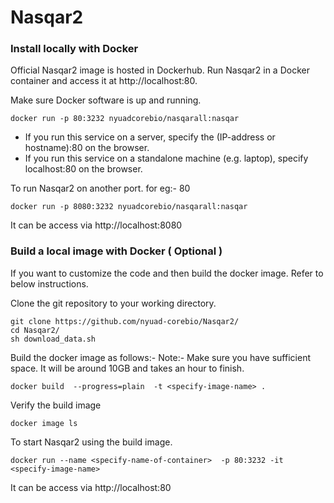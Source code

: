 # Nasqar2

### Install locally with Docker
Official Nasqar2 image is hosted in Dockerhub. Run Nasqar2 in a Docker container and access it at http://localhost:80.

Make sure Docker software is up and running. 

```
docker run -p 80:3232 nyuadcorebio/nasqarall:nasqar
```

- If you run this service on a server, specify the (IP-address or hostname):80 on the browser.
- If you run this service on a standalone machine (e.g. laptop), specify localhost:80 on the browser.

To run Nasqar2 on another port. for eg:- 80 

```
docker run -p 8080:3232 nyuadcorebio/nasqarall:nasqar
```
It can be access via http://localhost:8080

### Build a local image with Docker ( Optional )
If you want to customize the code and then build the docker image. Refer to below instructions. 


Clone the git repository to your working directory.
```
git clone https://github.com/nyuad-corebio/Nasqar2/
cd Nasqar2/
sh download_data.sh
```

Build the docker image as follows:- 
Note:- Make sure you have sufficient space. It will be around 10GB and takes an hour to finish. 
```
docker build  --progress=plain  -t <specify-image-name> .
```

Verify the build image
```
docker image ls 
```

To start Nasqar2 using the build image.
```
docker run --name <specify-name-of-container>  -p 80:3232 -it <specify-image-name>
```
It can be access via http://localhost:80


